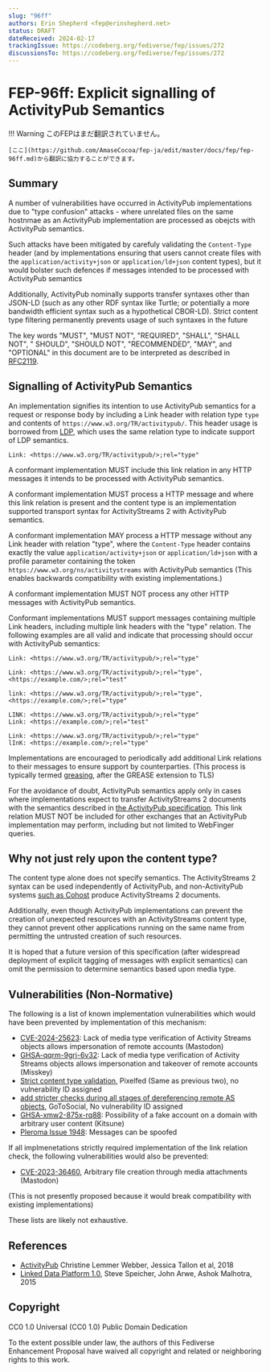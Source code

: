 ```yaml
---
slug: "96ff"
authors: Erin Shepherd <fep@erinshepherd.net>
status: DRAFT
dateReceived: 2024-02-17
trackingIssue: https://codeberg.org/fediverse/fep/issues/272
discussionsTo: https://codeberg.org/fediverse/fep/issues/272
---
```

# FEP-96ff: Explicit signalling of ActivityPub Semantics
!!! Warning
    このFEPはまだ翻訳されていません。

    [ここ](https://github.com/AmaseCocoa/fep-ja/edit/master/docs/fep/fep-96ff.md)から翻訳に協力することができます。
## Summary
A number of vulnerabilities have occurred in ActivityPub implementations due to
"type confusion" attacks - where unrelated files on the same hostnmae as an ActivityPub
implementation are processed as obejcts with ActivityPub semantics. 

Such attacks have been mitigated by carefuly validating the `Content-Type` header (and
by implementations ensuring that users cannot create files with the `application/activity+json`
or `application/ld+json` content types), but it would bolster such defences if messages
intended to be processed with ActivityPub semantics 

Additionally, ActivityPub nominally supports transfer syntaxes other than JSON-LD (such
as any other RDF syntax like Turtle; or potentially a more bandwidth efficient syntax such
as a hypothetical CBOR-LD). Strict content type filtering permanently prevents usage of 
such syntaxes in the future

The key words "MUST", "MUST NOT", "REQUIRED", "SHALL", "SHALL NOT", " SHOULD", 
"SHOULD NOT", "RECOMMENDED", "MAY", and "OPTIONAL" in this document are to be interpreted as 
described in [RFC2119][RFC2119]. 

## Signalling of ActivityPub Semantics
An implementation signifies its intention to use ActivityPub semantics for a request
or response body by including a Link header with relation type `type` and contents
of `https://www.w3.org/TR/activitypub/`. This header usage is borrowed from [LDP][LDP],
which uses the same relation type to indicate support of LDP semantics.

```
Link: <https://www.w3.org/TR/activitypub/>;rel="type"
```

A conformant implementation MUST include this link relation in any HTTP messages it
intends to be processed with ActivityPub semantics.

A conformant implementation MUST process a HTTP message and where this link relation 
is present and the content type is an implementation supported transport syntax for 
ActivityStreams 2 with ActivityPub semantics.

A conformant implementation MAY process a HTTP message without any Link header with
relation "type", where the `Content-Type` header contains exactly the value 
`application/activity+json` or `application/ld+json` with a profile parameter 
containing the token `https://www.w3.org/ns/activitystreams` with ActivityPub
semantics (This enables backwards compatibility with existing implementations.)

A conformant implementation MUST NOT process any other HTTP messages with ActivityPub 
semantics.

Conformant implementations MUST support messages containing multiple Link headers, 
including multiple link headers with the "type" relation. The following examples 
are all valid and indicate that processing should occur with ActivityPub semantics:

```
Link: <https://www.w3.org/TR/activitypub/>;rel="type"

Link: <https://www.w3.org/TR/activitypub/>;rel="type", <https://example.com/>;rel="test"

link: <https://www.w3.org/TR/activitypub/>;rel="type", <https://example.com/>;rel="type"

LINK: <https://www.w3.org/TR/activitypub/>;rel="type"
Link: <https://example.com/>;rel="test"

Link: <https://www.w3.org/TR/activitypub/>;rel="type"
lInK: <https://example.com/>;rel="type"
```

Implementations are encouraged to periodically add additional Link relations to their
messages to ensure support by counterparties. (This process is typically termed
[greasing](https://www.rfc-editor.org/rfc/rfc8701.html), after the GREASE extension
to TLS)

For the avoidance of doubt, ActivityPub semantics apply only in cases where 
implementations expect to transfer ActivityStreams 2 documents with the semantics
described in [the ActivityPub specification][AP]. This link relation MUST NOT be
included for other exchanges that an ActivityPub implementation may perform, 
including but not limited to WebFinger queries.

## Why not just rely upon the content type?
The content type alone does not specify semantics. The ActivityStreams 2 syntax
can be used independently of ActivityPub, and non-ActivityPub systems
[such as Cohost](https://cohost.org/jkap/post/1249642-how-i-message-detects)
produce ActivityStreams 2 documents.

Additionally, even though ActivityPub implementations can prevent the creation
of unexpected resources with an ActivityStreams content type, they cannot prevent
other applications running on the same name from permitting the untrusted
creation of such resources. 

It is hoped that a future version of this specification (after widespread deployment
of explicit tagging of messages with explicit semantics) can omit the permission
to determine semantics based upon media type.

## Vulnerabilities (Non-Normative)
The following is a list of known implementation vulnerabilities which would have
been prevented by implementation of this mechanism:

* [CVE-2024-25623](https://github.com/mastodon/mastodon/security/advisories/GHSA-jhrq-qvrm-qr36): 
  Lack of media type verification of Activity Streams objects allows impersonation of remote accounts (Mastodon)
* [GHSA-qqrm-9grj-6v32](https://github.com/misskey-dev/misskey/security/advisories/GHSA-qqrm-9grj-6v32): 
  Lack of media type verification of Activity Streams objects allows impersonation and takeover of remote accounts (Misskey)
* [Strict content type validation](https://github.com/pixelfed/pixelfed/commit/1232cfc8), Pixelfed (Same as previous two), no vulnerability ID assigned
* [add stricter checks during all stages of dereferencing remote AS objects](https://github.com/superseriousbusiness/gotosocial/pull/2639), GoToSocial, No vulnerability ID assigned
* [GHSA-xmw2-875x-rq88](https://github.com/kitsune-soc/kitsune/security/advisories/GHSA-xmw2-875x-rq88):
  Possibility of a fake account on a domain with arbitrary user content (Kitsune)
* [Pleroma Issue 1948](https://git.pleroma.social/pleroma/pleroma/-/issues/1948#note_67278):
  Messages can be spoofed

If all implmenetations strictly required implementation of the link relation check, 
the following vulnerabilities would also be prevented:

* [CVE-2023-36460](https://github.com/mastodon/mastodon/security/advisories/GHSA-9928-3cp5-93fm), 
Arbitrary file creation through media attachments (Mastodon)

(This is not presently proposed because it would break compatibility with existing implementations)

These lists are likely not exhaustive.

## References
- [ActivityPub][AP] Christine Lemmer Webber, Jessica Tallon et al, 2018
- [Linked Data Platform 1.0][LDP], Steve Speicher, John Arwe, Ashok Malhotra, 2015

## Copyright
CC0 1.0 Universal (CC0 1.0) Public Domain Dedication

To the extent possible under law, the authors of this Fediverse Enhancement Proposal have waived all copyright and related or neighboring rights to this work.


[AP]: https://www.w3.org/TR/activitypub/
[LDP]: https://www.w3.org/TR/ldp/
[RFC2119]: https://www.w3.org/TR/activitystreams-core/#bib-RFC2119
